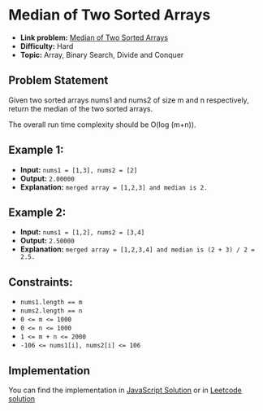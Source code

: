 # Median of Two Sorted Arrays

- **Link problem:** [Median of Two Sorted Arrays](https://leetcode.com/problems/median-of-two-sorted-arrays/)
- **Difficulty:** Hard
- **Topic:** Array, Binary Search, Divide and Conquer

## Problem Statement

Given two sorted arrays nums1 and nums2 of size m and n respectively, return the median of the two sorted arrays.

The overall run time complexity should be O(log (m+n)).

## Example 1:

- **Input:** `nums1 = [1,3], nums2 = [2]`
- **Output:** `2.00000`
- **Explanation:** `merged array = [1,2,3] and median is 2.`

## Example 2:

- **Input:** `nums1 = [1,2], nums2 = [3,4]`
- **Output:** `2.50000`
- **Explanation:** `merged array = [1,2,3,4] and median is (2 + 3) / 2 = 2.5.`

## Constraints:

- `nums1.length == m`
- `nums2.length == n`
- `0 <= m <= 1000`
- `0 <= n <= 1000`
- `1 <= m + n <= 2000`
- `-106 <= nums1[i], nums2[i] <= 106`

## Implementation

You can find the implementation in [JavaScript Solution](solution.js) or in [Leetcode solution](https://leetcode.com/problems/median-of-two-sorted-arrays/solutions/4730555/median-of-two-sorted-arrays-javascript-solution/)
